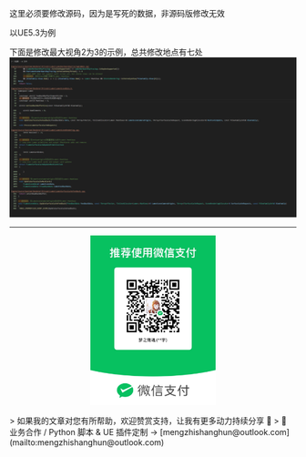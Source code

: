 这里必须要修改源码，因为是写死的数据，非源码版修改无效

以UE5.3为例

下面是修改最大视角2为3的示例，总共修改地点有七处
![](https://raw.githubusercontent.com/mengzhishanghun/mengzhishanghun/main/Blog/Assets/00-%E9%99%84%E4%BB%B6%E8%B5%84%E6%BA%90/%E5%9B%BE%E7%89%87/Pasted%20image%2020240523184825.png)

---

<p align="center">
  <img src="https://raw.githubusercontent.com/mengzhishanghun/mengzhishanghun/main/PayCodes/WeChatPay.jpg" width="220"/>
</p>
> 如果我的文章对您有所帮助，欢迎赞赏支持，让我有更多动力持续分享 🙏   
> 💼 业务合作 / Python 脚本 & UE 插件定制 → [mengzhishanghun@outlook.com](mailto:mengzhishanghun@outlook.com)